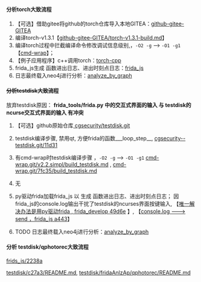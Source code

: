 #### 分析torch大致流程

1. 【可选】借助gitee将github的torch仓库导入本地GITEA：[github-gitee-GITEA](http://giteaz:3000/wiki/github-gitee-GITEA.git)
2. 编译torch-v1.3.1【[github-gitee-GITEA/torch-v1.3.1-build.md](http://giteaz:3000/github_tool/github-gitee-GITEA/src/branch/main/torch-v1.3.1-build.md)】
3.  编译torch过程中拦截编译命令修改调试信息级别,，```-O2 -g``` --> ```-O1 -g1```【[cmd-wrap](http://giteaz:3000/bal/cmd-wrap.git)】；
4. 【例子应用程序】c++调用torch：[torch-cpp](http://giteaz:3000/frida_analyze_app_src/torch-cpp.git/src/branch/master/v1.0.0)
5.  frida_js生成 函数进出日志、进出时刻点日志：[frida_js](http://giteaz:3000/frida_analyze_app_src/frida_js.git)
6.  日志最终载入neo4j进行分析：[analyze_by_graph](http://giteaz:3000/frida_analyze_app_src/analyze_by_graph.git)



#### ~~分析testdisk大致流程~~

放弃testdisk原因： **frida_tools/frida.py 中的交互式界面的输入 与  testdisk的ncurse交互式界面的输入 有冲突**

1. 【可选】github原始仓库[ cgsecurity/testdisk.git](https://github.com/cgsecurity/testdisk.git)
2.  testdisk编译步骤, 禁用qt, 方便frida的函数___loop_step__,  [cgsecurity--testdisk.git/11d31](https://gitee.com/disk_recovery/cgsecurity--testdisk/commit/11d31526c66f494111334bf97194104f68c31256)

3. 有cmd-wrap时testdisk编译步骤 ，```-O2 -g``` --> ```-O1 -g1``` [cmd-wrap.git/v2.2.simpl/build_testdisk.md](http://giteaz:3000/bal/cmd-wrap/src/tag/v2.2.simpl/build_testdisk.md)  , [cmd-wrap.git/7fc35/build_testdisk.md](http://giteaz:3000/bal/cmd-wrap/src/commit/7fc355dd259b847f14b9b8db61d649d3ff3df3b6/build_testdisk.md)

4. 无

5. py驱动frida加载frida_js 以 生成 函数进出日志、进出时刻点日志； 因 frida_js的console.log输出干扰了testdisk的ncurses界面按键输入,  【[唯一解决办法是用py驱动frida  , frida_develop 49d6e](http://giteaz:3000/frida_analyze_app_src/frida_develop/commit/49d6e412210580b1ba6c343cd721d608b21ef03c) 】, 【[console.log ---> send ，frida_js a443](http://giteaz:3000/frida_analyze_app_src/frida_js/commit/a443ba1cfe8a4313fc703e9923dc0094f89e09b1)】



6. TODO 日志最终载入neo4j进行分析：[analyze_by_graph](http://giteaz:3000/frida_analyze_app_src/analyze_by_graph.git)


#### 分析 testdisk/qphotorec大致流程


[frids_js/2238a](http://giteaz:3000/frida_analyze_app_src/frida_js/commit/2238a7a3c0ef183bcefa0507a4fd263db701b3bd)



[testdisk/c27a3/README.md](https://gitee.com/disk_recovery/cgsecurity--testdisk/blob/c27a3ae0a9aed9b2a31f2eab9ca4b49ab80ab767/README.md),  [testdisk/fridaAnlzAp/qphotorec/README.md](https://gitee.com/disk_recovery/cgsecurity--testdisk/blob/fridaAnlzAp/qphotorec/README.md)
